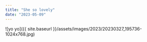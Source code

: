 ```yaml
---
title: "She so lovely"
date: "2023-05-09"
---
```


![yo yo]({{ site.baseurl }}/assets/images/2023/20230327_195736-1024x768.jpg)
